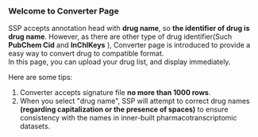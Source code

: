 ### Welcome to Converter Page  

SSP accepts annotation head with **drug name**, so **the identifier of drug is drug name**. However, as there are other type of drug identifier(Such **PubChem Cid** and **InChIKeys** ), Converter page is introduced to provide a easy way to convert drug to compatible format.   
In this page, you can upload your drug list, and display immediately.  


Here are some tips:  
1. Converter accepts signature file **no more than 1000 rows**.  
2. When you select "drug name", SSP will attempt to correct drug names **(regarding capitalization or the presence of spaces)** to ensure consistency with the names in inner-built pharmacotranscriptomic datasets.  

